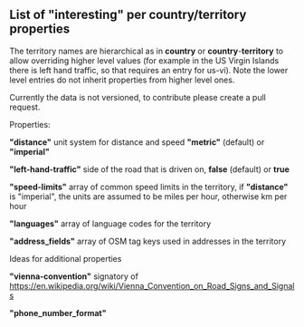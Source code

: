 ## List of "interesting" per country/territory properties

The territory names are hierarchical as in __country__ or __country__-__territory__ to allow overriding higher level values (for example in the US Virgin Islands there is left hand traffic, so that requires an entry for us-vi). Note the lower level entries do not inherit properties from higher level ones.

Currently the data is not versioned, to contribute please create a pull request.

Properties:

  __"distance"__ unit system for distance and speed __"metric"__ (default) or __"imperial"__

  __"left-hand-traffic"__ side of the road that is driven on, __false__ (default) or __true__

  __"speed-limits"__ array of common speed limits in the territory, if __"distance"__ is "imperial", the units are assumed to be miles per hour, otherwise km per hour
  
  __"languages"__ array of language codes for the territory  
  
  __"address_fields"__ array of OSM tag keys used in addresses in the territory 
  
Ideas for additional properties

__"vienna-convention"__ signatory of https://en.wikipedia.org/wiki/Vienna_Convention_on_Road_Signs_and_Signals 

__"phone_number_format"__

